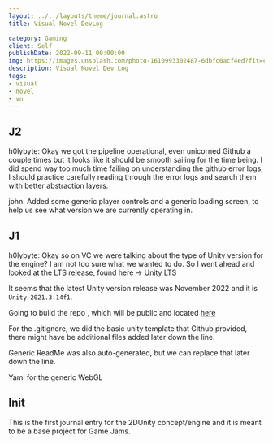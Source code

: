 ```yaml
---
layout: ../../layouts/theme/journal.astro
title: Visual Novel DevLog

category: Gaming
client: Self
publishDate: 2022-09-11 00:00:00
img: https://images.unsplash.com/photo-1610993302487-6dbfc0acf4ed?fit=crop&w=1400&h=700&q=75
description: Visual Novel Dev Log
tags:
- visual
- novel
- vn
---
```



## J2

h0lybyte: Okay we got the pipeline operational, even unicorned Github a couple times but it looks like it should be smooth sailing for the time being. I did spend way too much time failing on understanding the github error logs, I should practice carefully reading through the error logs and search them with better abstraction layers.

john: Added some generic player controls and a generic loading screen, to help us see what version we are currently operating in.

## J1

h0lybyte: Okay so on VC we were talking about the type of Unity version for the engine? I am not too sure what we wanted to do. So I went ahead and looked at the LTS release, found here -> [Unity LTS](https://unity3d.com/unity/qa/lts-releases)

It seems that the latest Unity version release was November 2022 and it is `Unity 2021.3.14f1`.

Going to build the repo , which will be public and located [here](https://github.com/kbve/2dunity/)

For the .gitignore, we did the basic unity template that Github provided, there might have be additional files added later down the line.

Generic ReadMe was also auto-generated, but we can replace that later down the line.

Yaml for the generic WebGL

## Init

This is the first journal entry for the 2DUnity concept/engine and it is meant to be a base project for Game Jams.
